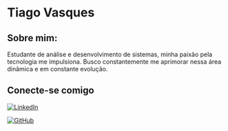 
# Tiago Vasques

## Sobre mim:
Estudante de análise e desenvolvimento de sistemas, minha paixão pela tecnologia me impulsiona. Busco constantemente me aprimorar nessa área dinâmica e em constante evolução.

## Conecte-se comigo
[![LinkedIn](https://img.shields.io/badge/LinkedIn-0077B5?style=for-the-badge&logo=linkedin&logoColor=white)](https://www.linkedin.com/in/tiago-vasques-dos-santos/)

[![GitHub](https://img.shields.io/badge/GitHub-100000?style=for-the-badge&logo=github&logoColor=white)](https://github.com/T-vasques)

